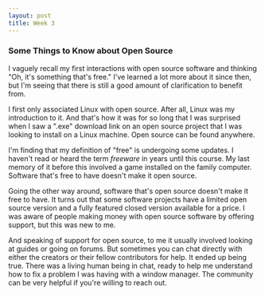 ```yaml
---
layout: post
title: Week 3
---
```



### Some Things to Know about Open Source

I vaguely recall my first interactions with open source software and thinking "Oh, it's something that's free." I've learned a lot more about it since then, but I'm seeing that there is still a good amount of clarification to benefit from.
  
I first only associated Linux with open source. After all, Linux was my introduction to it. And that's how it was for so long that I was surprised when I saw a ".exe" download link on an open source project that I was looking to install on a Linux machine. Open source can be found anywhere.
  
I'm finding that my definition of "free" is undergoing some updates. I haven't read or heard the term _freeware_ in years until this course. My last memory of it before this involved a game installed on the family computer. Software that's free to have doesn't make it open source.
  
Going the other way around, software that's open source doesn't make it free to have. It turns out that some software projects have a limited open source version and a fully featured closed version available for a price. I was aware of people making money with open source software by offering support, but this was new to me.
  
And speaking of support for open source, to me it usually involved looking at guides or going on forums. But sometimes you can chat directly with either the creators or their fellow contributors for help. It ended up being true. There was a living human being in chat, ready to help me understand how to fix a problem I was having with a window manager. The community can be very helpful if you're willing to reach out.
